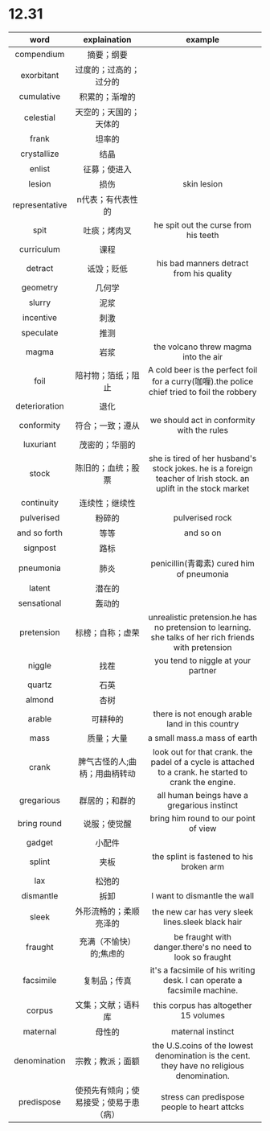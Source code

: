 # 12.31
|word|explaination|example|
|:-:|:-:|:-:|
|compendium|摘要；纲要||
|exorbitant|过度的；过高的；过分的||
|cumulative|积累的；渐增的||
|celestial|天空的；天国的；天体的||
|frank|坦率的||
|crystallize|结晶||
|enlist|征募；使进入||
|lesion|损伤|skin lesion|
|representative|n代表；有代表性的||
|spit|吐痰；烤肉叉|he spit out the curse from his teeth|
|curriculum|课程||
|detract|诋毁；贬低|his bad manners detract from his quality|
|geometry|几何学||
|slurry|泥浆||
|incentive|刺激||
|speculate|推测||
|magma|岩浆|the volcano threw magma into the air|
|foil|陪衬物；箔纸；阻止|A cold beer is the perfect foil for a curry(咖喱).the police chief tried to foil the robbery|
|deterioration|退化||
|conformity|符合；一致；遵从|we should act in conformity with the rules|
|luxuriant|茂密的；华丽的||
|stock|陈旧的；血统；股票|she is tired of her husband's stock jokes. he is a foreign teacher of Irish stock. an uplift in the stock market|
|continuity|连续性；继续性||
|pulverised|粉碎的|pulverised rock|
|and so forth|等等|and so on|
|signpost|路标||
|pneumonia|肺炎|penicillin(青霉素) cured him of pneumonia|
|latent|潜在的||
|sensational|轰动的||
|pretension|标榜；自称；虚荣|unrealistic pretension.he has no pretension to learning. she talks of her rich friends with pretension|
|niggle|找茬|you tend to niggle at your partner|
|quartz|石英||
|almond|杏树||
|arable|可耕种的|there is not enough arable land in this country|
|mass|质量；大量|a small mass.a mass of earth|
|crank|脾气古怪的人;曲柄；用曲柄转动|look out for that crank. the padel of a cycle is attached to a crank. he started to crank the engine.|
|gregarious|群居的；和群的|all human beings have a gregarious instinct|
|bring round|说服；使觉醒|bring him round to our point of view|
|gadget|小配件||
|splint|夹板|the splint is fastened to his broken arm|
|lax|松弛的||
|dismantle|拆卸|I want to dismantle the wall|
|sleek|外形流畅的；柔顺亮泽的|the new car has very sleek lines.sleek black hair|
|fraught|充满（不愉快）的;焦虑的|be fraught with danger.there's no need to look so fraught|
|facsimile|复制品；传真|it's a facsimile of his writing desk. I can operate a facsimile machine.|
|corpus|文集；文献；语料库|this corpus has altogether 15 volumes|
|maternal|母性的|maternal instinct|
|denomination|宗教；教派；面额|the U.S.coins of the lowest denomination is the cent. they have no religious denomination.|
|predispose|使预先有倾向；使易接受；使易于患（病）|stress can predispose people to heart attcks|
